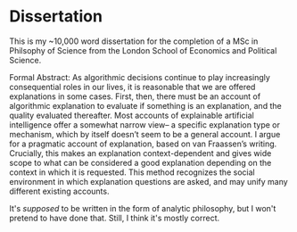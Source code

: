 # Dissertation

This is my ~10,000 word dissertation for the completion of a MSc in Philsophy of Science from the London School of Economics and Political Science.  

Formal Abstract:
As algorithmic decisions continue to play increasingly consequential roles in our lives, it is reasonable that we are offered explanations in some cases. First, then, there must be an account of algorithmic explanation to evaluate if something is an explanation, and the quality evaluated thereafter. Most accounts of explainable artificial intelligence offer a somewhat narrow view– a specific explanation type or mechanism, which by itself doesn’t seem to be a general account. I argue for a pragmatic account of explanation, based on van Fraassen’s writing. Crucially, this makes an explanation context-dependent and gives wide scope to what can be considered a good explanation depending on the context in which it is requested. This method recognizes the social environment in which explanation questions are asked, and may unify many different existing accounts.

It's *supposed* to be written in the form of analytic philosophy, but I won't pretend to have done that. Still, I think it's mostly correct. 
